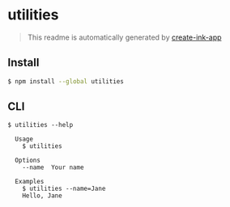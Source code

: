 # utilities

> This readme is automatically generated by [create-ink-app](https://github.com/vadimdemedes/create-ink-app)


## Install

```bash
$ npm install --global utilities
```


## CLI

```
$ utilities --help

  Usage
    $ utilities

  Options
    --name  Your name

  Examples
    $ utilities --name=Jane
    Hello, Jane
```
